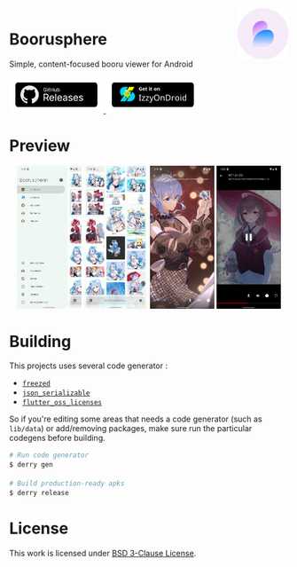 <img src="assets/icons/exported/legacy-circle.png" alt="boorusphere icon" height="92" align="right">

# Boorusphere

Simple, content-focused booru viewer for Android

<a href="https://github.com/nullxception/boorusphere/releases">
    <img src="assets/button-GHReleases.png" alt="github release page" width="170">
</a>
<a href="https://apt.izzysoft.de/fdroid/index/apk/io.chaldeaprjkt.boorusphere">
    <img src="assets/button-IzzyOnDroid.png" alt="IzzyOnDroid release page" width="170">
</a>

# Preview
<p align="center">
    <img width="23%" src="assets/previews/screen0.jpg" alt="screenshot of application menu"/>
    <img width="23%" src="assets/previews/screen1.jpg" alt="screenshot of search result"/>
    <img width="23%" src="assets/previews/screen2.jpg" alt="screenshot of photo preview"/>
    <img width="23%" src="assets/previews/screen3.jpg" alt="screenshot of video preview"/>
</p>

# Building

This projects uses several code generator :
- [`freezed`](https://github.com/rrousselGit/freezed)
- [`json_serializable`](https://github.com/google/json_serializable.dart)
- [`flutter_oss_licenses`](https://github.com/espresso3389/flutter_oss_licenses)

So if you're editing some areas that needs a code generator (such as `lib/data`) or add/removing packages, make sure run the particular codegens before building.

```bash
# Run code generator
$ derry gen

# Build production-ready apks
$ derry release
```

# License

This work is licensed under [BSD 3-Clause License](LICENSE.md).
